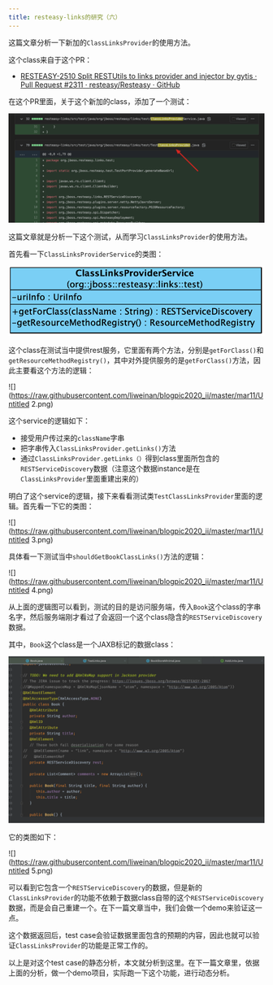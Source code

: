 ```yaml
---
title: resteasy-links的研究（六）
---
```


这篇文章分析一下新加的`ClassLinksProvider`的使用方法。

这个class来自于这个PR：

* [RESTEASY-2510 Split RESTUtils to links provider and injector by gytis · Pull Request #2311 · resteasy/Resteasy · GitHub](https://github.com/resteasy/Resteasy/pull/2311)

在这个PR里面，关于这个新加的class，添加了一个测试：

![](https://raw.githubusercontent.com/liweinan/blogpic2020_ii/master/mar11/24B5C1C7-E11B-4292-A7A0-37293B297F1A.png)

这篇文章就是分析一下这个测试，从而学习`ClassLinksProvider`的使用方法。

首先看一下`ClassLinksProviderService`的类图：

![](https://raw.githubusercontent.com/liweinan/blogpic2020_ii/master/mar11/Untitled.png)

这个class在测试当中提供rest服务，它里面有两个方法，分别是`getForClass()`和`getResourceMethodRegistry()`，其中对外提供服务的是`getForClass()`方法，因此主要看这个方法的逻辑：

![](https://raw.githubusercontent.com/liweinan/blogpic2020_ii/master/mar11/Untitled 2.png)

这个service的逻辑如下：

* 接受用户传过来的`className`字串
* 把字串传入`ClassLinksProvider.getLinks()`方法
* 通过`ClassLinksProvider.getLinks（）`得到class里面所包含的`RESTServiceDiscovery`数据（注意这个数据instance是在`ClassLinksProvider`里面重建出来的）

明白了这个service的逻辑，接下来看看测试类`TestClassLinksProvider`里面的逻辑。首先看一下它的类图：

![](https://raw.githubusercontent.com/liweinan/blogpic2020_ii/master/mar11/Untitled 3.png)

具体看一下测试当中`shouldGetBookClassLinks()`方法的逻辑：

![](https://raw.githubusercontent.com/liweinan/blogpic2020_ii/master/mar11/Untitled 4.png)

从上面的逻辑图可以看到，测试的目的是访问服务端，传入`Book`这个class的字串名字，然后服务端刚才看过了会返回一个这个class隐含的`RESTServiceDiscovery`数据。

其中，`Book`这个class是一个JAXB标记的数据class：

![](https://raw.githubusercontent.com/liweinan/blogpic2020_ii/master/mar11/F4739543-691D-4B63-9735-A9AD495C208B.png)

它的类图如下：

![](https://raw.githubusercontent.com/liweinan/blogpic2020_ii/master/mar11/Untitled 5.png)

可以看到它包含一个`RESTServiceDiscovery`的数据，但是新的`ClassLinksProvider`的功能不依赖于数据class自带的这个`RESTServiceDiscovery`数据，而是会自己重建一个。在下一篇文章当中，我们会做一个demo来验证这一点。

这个数据返回后，test case会验证数据里面包含的预期的内容，因此也就可以验证`ClassLinksProvider`的功能是正常工作的。

以上是对这个test case的静态分析，本文就分析到这里。在下一篇文章里，依据上面的分析，做一个demo项目，实际跑一下这个功能，进行动态分析。
